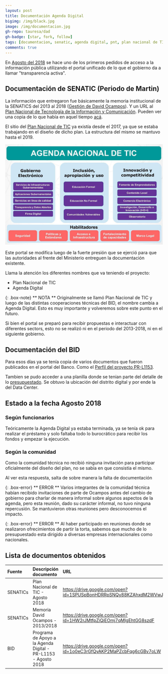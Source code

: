 ```yaml
---
layout: post
title: Documentación Agenda Digital
bigimg: /img/black.jpg
image: /img/documentacion.jpg
gh-repo: tauresa/dad
gh-badge: [star, fork, follow]
tags: [documentacion, senatic, agenda digital, pnt, plan nacional de TIC]
comments: true
---
```


En [Agosto del 2018](https://informacionpublica.paraguay.gov.py/portal/#!/ciudadano/solicitud/15313) se hace uno de los primeros pedidos de acceso a la información pública utilizando el portal unificado de lo que el gobierno da a llamar "transparencia activa".

## Documentación de SENATIC (Periodo de Martin)
La información que entregaron fue básicamente la memoria institucional de la SENATICS del 2013 al 2018 ([Gestión de David Ocampos](http://gestordocumental.senatics.gov.py/share/s/yYBE6QMIR-aAZnONwl2d2A)). Y un URL al [Plan Nacional de Tecnología de la Información y Comunicación](https://pnt.paraguay.gov.py/). Pueden ver una copia de lo que había en aquel tiempo [acá](https://web.archive.org/web/20180815115622/http://pnt.paraguay.gov.py/).

El sitio del [Plan Nacional de TIC](http://gestordocumental.senatics.gov.py/share/s/kSvUFg7rSdmez7fA8OTaOA) ya existía desde el 2017, ya que se estaba trabajando en el diseño de dicho plan. La estructura del mismo se mantuvo hasta el 2019.

![Plan Nacional de TIC](/img/PlanNacionalTIC.jpg)

Este portal se modifica luego de la fuerte presión que se ejerció para que las autoridades al frente del Ministerio entreguen la documentación existente.

Llama la atención los diferentes nombres que va teniendo el proyecto:
- Plan Nacional de TIC
- Agenda Digital

{: .box-note}
** NOTA ** Originalmente se llamó Plan Nacional de TIC y luego de las distintas cooperaciones técnicas del BID, el nombre cambia a Agenda Digital. Esto es muy importante y volveremos sobre este punto en el futuro.

Si bien el portal se preparó para recibir propuestas e interactuar con diferentes sectors, esto no se realizó ni en el periodo del 2013-2018, ni en el siguiente gobierno.

## Documentación del BID
Para esos días ya se tenía copia de varios documentos que fueron publicados en el portal del Banco. Como el [Perfil del proyecto PR-L1153](http://idbdocs.iadb.org/wsdocs/getdocument.aspx?docnum=EZSHARE-2066643345-3). 

Tambien se pudo acceder a una planilla donde se tenian parte del detalle de lo [presupuestado](idbdocs.iadb.org/wsdocs/getdocument.aspx?docnum=EZSHARE-2066643345-90). Se obtuvo la ubicación del distrito digital y por ende la del Data Center.

## Estado a la fecha Agosto 2018

### Según funcionarios
Teóricamente la Agenda Digital ya estaba terminada, ya se tenía ok para realizar el préstamo y solo faltaba todo lo burocrático para recibir los fondos y empezar la ejecución. 

### Según la comunidad
Como la comunidad técnica no recibió ninguna invitación para participar oficialmente del diseño del plan, no se sabía en que consistía el mismo. 

Al ver esta respuesta, salta de sobre manera la falta de documentación

{: .box-error}
** ERROR ** Varios integrantes de la comunidad técnica habían recibido invitaciones de parte de Ocampos antes del cambio de gobierno para charlar de manera informal sobre algunos aspectos de la agenda, pero esta reunión, dado su carácter informal, no tuvo ninguna repercusión. Se mantuvieron otras reuniones pero desconocemos el impacto. 

{: .box-error}
** ERROR ** Al haber participado en reuniones donde se realizaron ofrecimientos de partir la torta, sabemos que mucho de lo presupuestado esta dirigido a diversas empresas internacionales como nacionales.

## Lista de documentos obtenidos
| Fuente | Descripción documento | URL |
|:------|:------|:----|
|SENATICs|Plan Nacional de TIC - Agosto 2018|https://drive.google.com/open?id=1SPUSpBonHDRRpSNQy88KZAhxdM2WVwJu|
|SENATICs|Memoria David Ocampos - 2013/2018|https://drive.google.com/open?id=1HW2rJMtfpZiQjEOmj7qMlgEhtGG8szdF|
|BID|Programa de Apoyo a la Agenda Digital - PR-L1153 - Agosto 2018|https://drive.google.com/open?id=1o0eC3rGfQyAKP2MaPZcbFqg6cGBv7oLW|